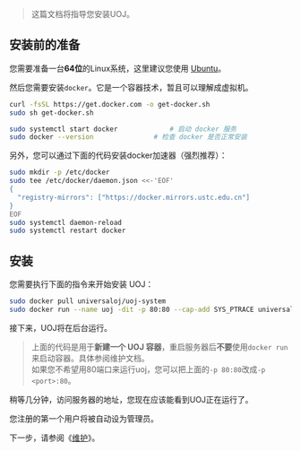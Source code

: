 > 这篇文档将指导您安装UOJ。  

## 安装前的准备

您需要准备一台**64位**的Linux系统，这里建议您使用 [Ubuntu](https://www.ubuntu.com/)。

然后您需要安装`docker`。它是一个容器技术，暂且可以理解成虚拟机。
```bash
curl -fsSL https://get.docker.com -o get-docker.sh
sudo sh get-docker.sh

sudo systemctl start docker   			# 启动 docker 服务
sudo docker --version               # 检查 docker 是否正常安装
```

另外，您可以通过下面的代码安装docker加速器（强烈推荐）：
```bash
sudo mkdir -p /etc/docker
sudo tee /etc/docker/daemon.json <<-'EOF'
{
  "registry-mirrors": ["https://docker.mirrors.ustc.edu.cn"]
}
EOF
sudo systemctl daemon-reload
sudo systemctl restart docker
```

## 安装

您需要执行下面的指令来开始安装 UOJ：

```bash
sudo docker pull universaloj/uoj-system
sudo docker run --name uoj -dit -p 80:80 --cap-add SYS_PTRACE universaloj/uoj-system
```

接下来，UOJ将在后台运行。

> 上面的代码是用于**新建一个 UOJ 容器**，重启服务器后**不要**使用`docker run`来启动容器。具体参阅维护文档。  
> 如果您不希望用80端口来运行uoj，您可以把上面的`-p 80:80`改成`-p <port>:80`。  


稍等几分钟，访问服务器的地址，您现在应该能看到UOJ正在运行了。

您注册的第一个用户将被自动设为管理员。

下一步，请参阅《[维护](https://universaloj.github.io/post/维护.html)》。
